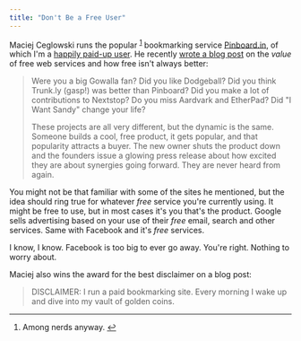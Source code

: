 ```yaml
---
title: "Don't Be a Free User"
---
```

<p>Maciej Ceglowski runs the popular <sup id="fnref-19880:1"><a href="#fn-19880:1" rel="footnote">1</a></sup> bookmarking service <a href="https://pinboard.in">Pinboard.in</a>, of which I'm a <a href="https://pinboard.in/u:ichris">happily paid-up user</a>. He recently <a href="https://blog.pinboard.in/2011/12/don_t_be_a_free_user/">wrote a blog post</a> on the <em>value</em> of free web services and how free isn't always better:</p>
<blockquote><p>
  Were you a big Gowalla fan? Did you like Dodgeball? Did you think Trunk.ly (gasp!) was better than Pinboard? Did you make a lot of contributions to Nextstop? Do you miss Aardvark and EtherPad? Did "I Want Sandy" change your life?</p>
<p>  These projects are all very different, but the dynamic is the same. Someone builds a cool, free product, it gets popular, and that popularity attracts a buyer. The new owner shuts the product down and the founders issue a glowing press release about how excited they are about synergies going forward. They are never heard from again.
</p></blockquote>
<p>You might not be that familiar with some of the sites he mentioned, but the idea should ring true for whatever <em>free</em> service you're currently using. It might be free to use, but in most cases it's you that's the product. Google sells advertising based on your use of their <em>free</em> email, search and other services. Same with Facebook and it's <em>free</em> services.</p>
<p>I know, I know. Facebook is too big to ever go away. You're right. Nothing to worry about.</p>
<p>Maciej also wins the award for the best disclaimer on a blog post:</p>
<blockquote><p>
  DISCLAIMER: I run a paid bookmarking site. Every morning I wake up and dive into my vault of golden coins.
</p></blockquote>
<div class="footnotes">
<hr />
<ol>
<li id="fn-19880:1">
Among nerds anyway.&#160;<a href="#fnref-19880:1" rev="footnote">&#8617;</a>
</li>
</ol>
</div>
